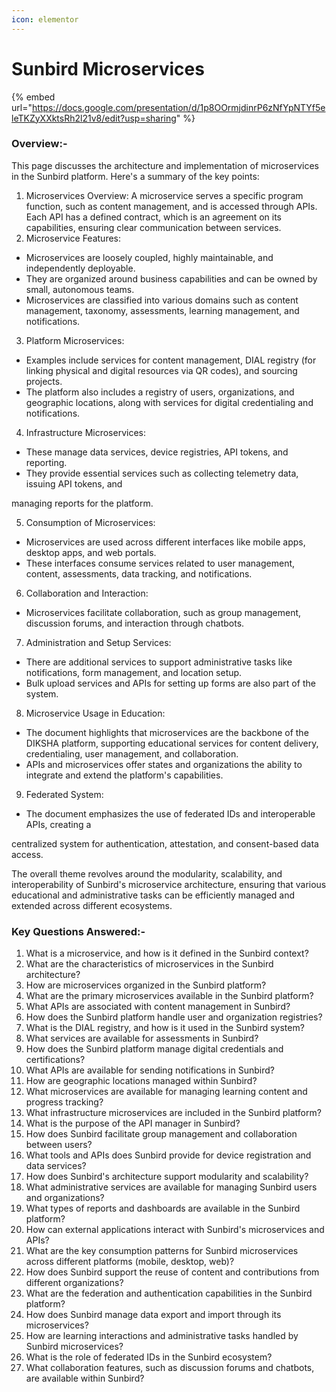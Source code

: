 ```yaml
---
icon: elementor
---
```


# Sunbird Microservices

{% embed url="https://docs.google.com/presentation/d/1p8OOrmjdinrP6zNfYpNTYf5eleTKZyXXktsRh2l21v8/edit?usp=sharing" %}

### Overview:-

This page discusses the architecture and implementation of microservices in the Sunbird platform. Here's a summary of the key points:

1. Microservices Overview: A microservice serves a specific program function, such as content management, and is accessed through APIs. Each API has a defined contract, which is an agreement on its capabilities, ensuring clear communication between services.
2. Microservice Features:

* Microservices are loosely coupled, highly maintainable, and independently deployable.
* They are organized around business capabilities and can be owned by small, autonomous teams.
* Microservices are classified into various domains such as content management, taxonomy, assessments, learning management, and notifications.

3. Platform Microservices:

* Examples include services for content management, DIAL registry (for linking physical and digital resources via QR codes), and sourcing projects.
* The platform also includes a registry of users, organizations, and geographic locations, along with services for digital credentialing and notifications.

4. Infrastructure Microservices:

* These manage data services, device registries, API tokens, and reporting.
* They provide essential services such as collecting telemetry data, issuing API tokens, and

managing reports for the platform.

5. Consumption of Microservices:

* Microservices are used across different interfaces like mobile apps, desktop apps, and web portals.
* These interfaces consume services related to user management, content, assessments, data tracking, and notifications.

6. Collaboration and Interaction:

* Microservices facilitate collaboration, such as group management, discussion forums, and interaction through chatbots.

7. Administration and Setup Services:

* There are additional services to support administrative tasks like notifications, form management, and location setup.
* Bulk upload services and APIs for setting up forms are also part of the system.

8. Microservice Usage in Education:

* The document highlights that microservices are the backbone of the DIKSHA platform, supporting educational services for content delivery, credentialing, user management, and collaboration.
* APIs and microservices offer states and organizations the ability to integrate and extend the platform's capabilities.

9. Federated System:

* The document emphasizes the use of federated IDs and interoperable APIs, creating a

centralized system for authentication, attestation, and consent-based data access.

The overall theme revolves around the modularity, scalability, and interoperability of Sunbird's microservice architecture, ensuring that various educational and administrative tasks can be efficiently managed and extended across different ecosystems.

### Key Questions Answered:-

1. What is a microservice, and how is it defined in the Sunbird context?
2. What are the characteristics of microservices in the Sunbird architecture?
3. How are microservices organized in the Sunbird platform?
4. What are the primary microservices available in the Sunbird platform?
5. What APIs are associated with content management in Sunbird?
6. How does the Sunbird platform handle user and organization registries?
7. What is the DIAL registry, and how is it used in the Sunbird system?
8. What services are available for assessments in Sunbird?
9. How does the Sunbird platform manage digital credentials and certifications?
10. What APIs are available for sending notifications in Sunbird?
11. How are geographic locations managed within Sunbird?
12. What microservices are available for managing learning content and progress tracking?
13. What infrastructure microservices are included in the Sunbird platform?
14. What is the purpose of the API manager in Sunbird?
15. How does Sunbird facilitate group management and collaboration between users?
16. What tools and APIs does Sunbird provide for device registration and data services?
17. How does Sunbird's architecture support modularity and scalability?
18. What administrative services are available for managing Sunbird users and organizations?
19. What types of reports and dashboards are available in the Sunbird platform?
20. How can external applications interact with Sunbird's microservices and APIs?
21. What are the key consumption patterns for Sunbird microservices across different platforms (mobile, desktop, web)?
22. How does Sunbird support the reuse of content and contributions from different organizations?
23. What are the federation and authentication capabilities in the Sunbird platform?
24. How does Sunbird manage data export and import through its microservices?
25. How are learning interactions and administrative tasks handled by Sunbird microservices?
26. What is the role of federated IDs in the Sunbird ecosystem?
27. What collaboration features, such as discussion forums and chatbots, are available within Sunbird?
